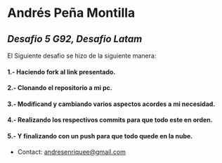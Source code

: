 # Andrés Peña Montilla
## _Desafio 5 G92, Desafio Latam_

El Siguiente desafio se hizo de la siguiente manera:
#### 1.- Haciendo fork al link presentado.
#### 2.- Clonando el repositorio a mi pc.
#### 3.- Modificand y cambiando varios aspectos acordes a mi necesidad.
#### 4.- Realizando los respectivos commits para que todo este en orden.
#### 5.- Y finalizando con un push para que todo quede en la nube.

- Contact: andresenriquee@gmail.com